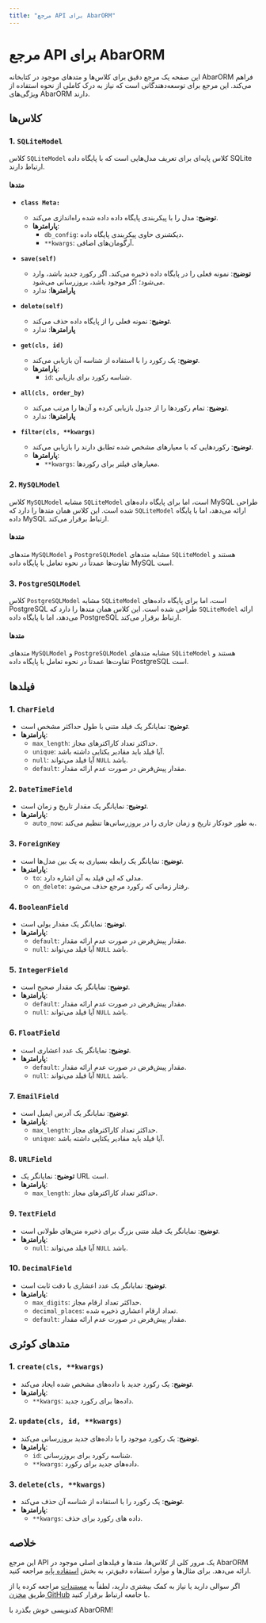 ```yaml
---
title: "مرجع API برای AbarORM"
---
```


# مرجع API برای AbarORM

این صفحه یک مرجع دقیق برای کلاس‌ها و متدهای موجود در کتابخانه AbarORM فراهم می‌کند. این مرجع برای توسعه‌دهندگانی است که نیاز به درک کاملی از نحوه استفاده از ویژگی‌های AbarORM دارند.

## کلاس‌ها

### 1. `SQLiteModel`

کلاس `SQLiteModel` کلاس پایه‌ای برای تعریف مدل‌هایی است که با پایگاه داده SQLite ارتباط دارند.

#### متدها

- **`class Meta:`**
  - **توضیح**: مدل را با پیکربندی پایگاه داده داده شده راه‌اندازی می‌کند.
  - **پارامترها**:
    - `db_config`: دیکشنری حاوی پیکربندی پایگاه داده.
    - `**kwargs`: آرگومان‌های اضافی.

- **`save(self)`**
  - **توضیح**: نمونه فعلی را در پایگاه داده ذخیره می‌کند. اگر رکورد جدید باشد، وارد می‌شود؛ اگر موجود باشد، بروزرسانی می‌شود.
  - **پارامترها**: ندارد

- **`delete(self)`**
  - **توضیح**: نمونه فعلی را از پایگاه داده حذف می‌کند.
  - **پارامترها**: ندارد

- **`get(cls, id)`**
  - **توضیح**: یک رکورد را با استفاده از شناسه آن بازیابی می‌کند.
  - **پارامترها**:
    - `id`: شناسه رکورد برای بازیابی.

- **`all(cls, order_by)`**
  - **توضیح**: تمام رکوردها را از جدول بازیابی کرده و آن‌ها را مرتب می‌کند.
  - **پارامترها**: ندارد

- **`filter(cls, **kwargs)`**
  - **توضیح**: رکوردهایی که با معیارهای مشخص شده تطابق دارند را بازیابی می‌کند.
  - **پارامترها**:
    - `**kwargs`: معیارهای فیلتر برای رکوردها.

### 2. `MySQLModel`

کلاس `MySQLModel` مشابه `SQLiteModel` است، اما برای پایگاه داده‌های MySQL طراحی شده است. این کلاس همان متدها را دارد که `SQLiteModel` ارائه می‌دهد، اما با پایگاه داده MySQL ارتباط برقرار می‌کند.

#### متدها

متدهای `MySQLModel` و `PostgreSQLModel` مشابه متدهای `SQLiteModel` هستند و تفاوت‌ها عمدتاً در نحوه تعامل با پایگاه داده MySQL است.

### 3. `PostgreSQLModel`

کلاس `PostgreSQLModel` مشابه `SQLiteModel` است، اما برای پایگاه داده‌های PostgreSQL طراحی شده است. این کلاس همان متدها را دارد که `SQLiteModel` ارائه می‌دهد، اما با پایگاه داده PostgreSQL ارتباط برقرار می‌کند.

#### متدها

متدهای `MySQLModel` و `PostgreSQLModel` مشابه متدهای `SQLiteModel` هستند و تفاوت‌ها عمدتاً در نحوه تعامل با پایگاه داده PostgreSQL است.

## فیلدها

### 1. `CharField`

- **توضیح**: نمایانگر یک فیلد متنی با طول حداکثر مشخص است.
- **پارامترها**:
  - `max_length`: حداکثر تعداد کاراکترهای مجاز.
  - `unique`: آیا فیلد باید مقادیر یکتایی داشته باشد.
  - `null`: آیا فیلد می‌تواند `NULL` باشد.
  - `default`: مقدار پیش‌فرض در صورت عدم ارائه مقدار.

### 2. `DateTimeField`

- **توضیح**: نمایانگر یک مقدار تاریخ و زمان است.
- **پارامترها**:
  - `auto_now`: به طور خودکار تاریخ و زمان جاری را در بروزرسانی‌ها تنظیم می‌کند.

### 3. `ForeignKey`

- **توضیح**: نمایانگر یک رابطه بسیاری به یک بین مدل‌ها است.
- **پارامترها**:
  - `to`: مدلی که این فیلد به آن اشاره دارد.
  - `on_delete`: رفتار زمانی که رکورد مرجع حذف می‌شود.

### 4. `BooleanField`

- **توضیح**: نمایانگر یک مقدار بولی است.
- **پارامترها**:
  - `default`: مقدار پیش‌فرض در صورت عدم ارائه مقدار.
  - `null`: آیا فیلد می‌تواند `NULL` باشد.

### 5. `IntegerField`

- **توضیح**: نمایانگر یک مقدار صحیح است.
- **پارامترها**:
  - `default`: مقدار پیش‌فرض در صورت عدم ارائه مقدار.
  - `null`: آیا فیلد می‌تواند `NULL` باشد.

### 6. `FloatField`

- **توضیح**: نمایانگر یک عدد اعشاری است.
- **پارامترها**:
  - `default`: مقدار پیش‌فرض در صورت عدم ارائه مقدار.
  - `null`: آیا فیلد می‌تواند `NULL` باشد.

### 7. `EmailField`

- **توضیح**: نمایانگر یک آدرس ایمیل است.
- **پارامترها**:
  - `max_length`: حداکثر تعداد کاراکترهای مجاز.
  - `unique`: آیا فیلد باید مقادیر یکتایی داشته باشد.

### 8. `URLField`

- **توضیح**: نمایانگر یک URL است.
- **پارامترها**:
  - `max_length`: حداکثر تعداد کاراکترهای مجاز.

### 9. `TextField`

- **توضیح**: نمایانگر یک فیلد متنی بزرگ برای ذخیره متن‌های طولانی است.
- **پارامترها**:
  - `null`: آیا فیلد می‌تواند `NULL` باشد.

### 10. `DecimalField`

- **توضیح**: نمایانگر یک عدد اعشاری با دقت ثابت است.
- **پارامترها**:
  - `max_digits`: حداکثر تعداد ارقام مجاز.
  - `decimal_places`: تعداد ارقام اعشاری ذخیره شده.
  - `default`: مقدار پیش‌فرض در صورت عدم ارائه مقدار.

## متدهای کوئری

### 1. `create(cls, **kwargs)`

- **توضیح**: یک رکورد جدید با داده‌های مشخص شده ایجاد می‌کند.
- **پارامترها**:
  - `**kwargs`: داده‌ها برای رکورد جدید.

### 2. `update(cls, id, **kwargs)`

- **توضیح**: یک رکورد موجود را با داده‌های جدید بروزرسانی می‌کند.
- **پارامترها**:
  - `id`: شناسه رکورد برای بروزرسانی.
  - `**kwargs`: داده‌های جدید برای رکورد.

### 3. `delete(cls, **kwargs)`

- **توضیح**: یک رکورد را با استفاده از شناسه آن حذف می‌کند.
- **پارامترها**:
  - `**kwargs`: داده های رکورد برای حذف.

## خلاصه

این مرجع API یک مرور کلی از کلاس‌ها، متدها و فیلدهای اصلی موجود در AbarORM ارائه می‌دهد. برای مثال‌ها و موارد استفاده دقیق‌تر، به بخش [استفاده پایه](/abarorm/basic_usage.md) مراجعه کنید.

اگر سوالی دارید یا نیاز به کمک بیشتری دارید، لطفاً به [مستندات](/abarorm/index.md) مراجعه کرده یا از طریق [مخزن GitHub](https://github.com/prodbygodfather/abarorm) با جامعه ارتباط برقرار کنید.

کدنویسی خوش بگذرد با AbarORM!
